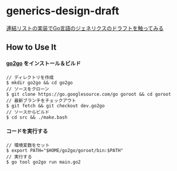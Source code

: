 # generics-design-draft

[連結リストの実装でGo言語のジェネリクスのドラフトを触ってみる](https://medium.com/eureka-engineering/golang-generics-design-draft-linked-list-4d1174e2355d)

## How to Use It

#### [go2go](https://go.googlesource.com/go/+/refs/heads/dev.go2go/README.go2go.md) をインストール＆ビルド

```
// ディレクトリを作成
$ mkdir go2go && cd go2go
// ソースをクローン
$ git clone https://go.googlesource.com/go goroot && cd goroot
// 最新ブランチをチェックアウト
$ git fetch && git checkout dev.go2go
// ソースからビルド
$ cd src && ./make.bash
```

#### コードを実行する
```
// 環境変数をセット
$ export PATH="$HOME/go2go/goroot/bin:$PATH"
// 実行する
$ go tool go2go run main.go2
```
